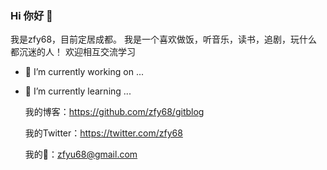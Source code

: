 ### Hi 你好 👋
 我是zfy68，目前定居成都。
 我是一个喜欢做饭，听音乐，读书，追剧，玩什么都沉迷的人！
 欢迎相互交流学习
 

- 🔭 I’m currently working on ...



- 🌱 I’m currently learning ...


  我的博客：https://github.com/zfy68/gitblog
  
  我的Twitter：https://twitter.com/zfy68
  
  我的📮：zfyu68@gmail.com

